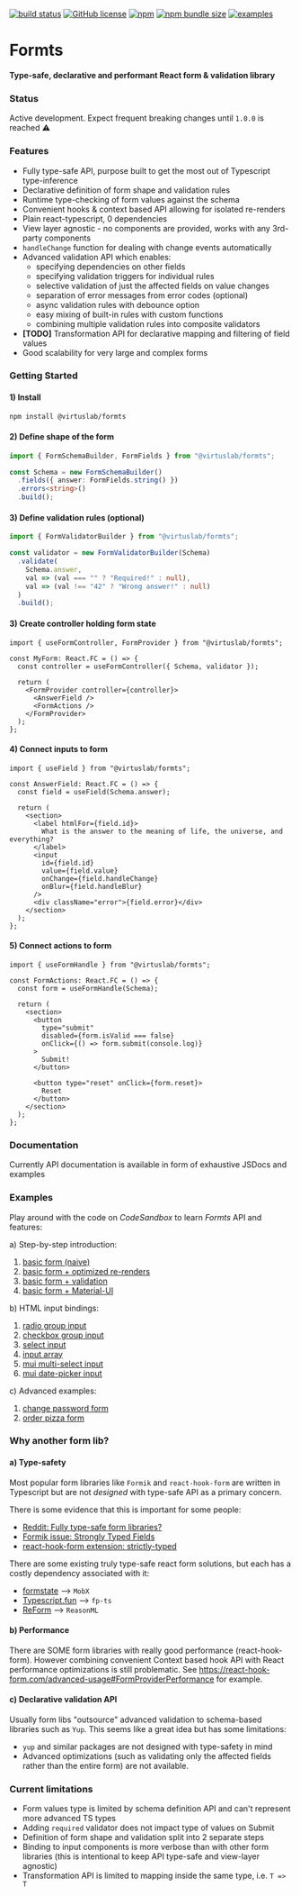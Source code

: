 [![build status](https://circleci.com/gh/VirtusLab/formts.svg?style=shield)](https://app.circleci.com/pipelines/github/VirtusLab/formts)
[![GitHub license](https://img.shields.io/github/license/VirtusLab/formts)](https://github.com/VirtusLab/formts/blob/master/LICENSE)
[![npm](https://img.shields.io/npm/v/@virtuslab/formts)](https://www.npmjs.com/package/@virtuslab/formts)
[![npm bundle size](https://img.shields.io/bundlephobia/minzip/@virtuslab/formts)](https://bundlephobia.com/result?p=@virtuslab/formts)
[![examples](https://img.shields.io/badge/examples-codesandbox-blue)](https://github.com/VirtusLab/formts#examples)

# Formts

**Type-safe, declarative and performant React form & validation library**

### Status

Active development. Expect frequent breaking changes until `1.0.0` is reached ⚠️

### Features

- Fully type-safe API, purpose built to get the most out of Typescript
  type-inference
- Declarative definition of form shape and validation rules
- Runtime type-checking of form values against the schema
- Convenient hooks & context based API allowing for isolated re-renders
- Plain react-typescript, 0 dependencies
- View layer agnostic - no components are provided, works with any 3rd-party
  components
- `handleChange` function for dealing with change events automatically
- Advanced validation API which enables:
  - specifying dependencies on other fields
  - specifying validation triggers for individual rules
  - selective validation of just the affected fields on value changes
  - separation of error messages from error codes (optional)
  - async validation rules with debounce option
  - easy mixing of built-in rules with custom functions
  - combining multiple validation rules into composite validators
- **[TODO]** Transformation API for declarative mapping and filtering of field
  values
- Good scalability for very large and complex forms

### Getting Started

#### 1) Install

```bash
npm install @virtuslab/formts
```

#### 2) Define shape of the form

```ts
import { FormSchemaBuilder, FormFields } from "@virtuslab/formts";

const Schema = new FormSchemaBuilder()
  .fields({ answer: FormFields.string() })
  .errors<string>()
  .build();
```

#### 3) Define validation rules (optional)

```ts
import { FormValidatorBuilder } from "@virtuslab/formts";

const validator = new FormValidatorBuilder(Schema)
  .validate(
    Schema.answer,
    val => (val === "" ? "Required!" : null),
    val => (val !== "42" ? "Wrong answer!" : null)
  )
  .build();
```

#### 3) Create controller holding form state

```tsx
import { useFormController, FormProvider } from "@virtuslab/formts";

const MyForm: React.FC = () => {
  const controller = useFormController({ Schema, validator });

  return (
    <FormProvider controller={controller}>
      <AnswerField />
      <FormActions />
    </FormProvider>
  );
};
```

#### 4) Connect inputs to form

```tsx
import { useField } from "@virtuslab/formts";

const AnswerField: React.FC = () => {
  const field = useField(Schema.answer);

  return (
    <section>
      <label htmlFor={field.id}>
        What is the answer to the meaning of life, the universe, and everything?
      </label>
      <input
        id={field.id}
        value={field.value}
        onChange={field.handleChange}
        onBlur={field.handleBlur}
      />
      <div className="error">{field.error}</div>
    </section>
  );
};
```

#### 5) Connect actions to form

```tsx
import { useFormHandle } from "@virtuslab/formts";

const FormActions: React.FC = () => {
  const form = useFormHandle(Schema);

  return (
    <section>
      <button
        type="submit"
        disabled={form.isValid === false}
        onClick={() => form.submit(console.log)}
      >
        Submit!
      </button>

      <button type="reset" onClick={form.reset}>
        Reset
      </button>
    </section>
  );
};
```

### Documentation

Currently API documentation is available in form of exhaustive JSDocs and
examples

### Examples

Play around with the code on _CodeSandbox_ to learn _Formts_ API and features:

a) Step-by-step introduction:

1. [basic form (naive)](https://codesandbox.io/s/intro-01-basic-form-naive-vplnc?file=/src/example.tsx)
2. [basic form + optimized re-renders](https://codesandbox.io/s/intro-02-basic-form-optimised-re-renders-r6mrc?file=/src/example.tsx)
3. [basic form + validation](https://codesandbox.io/s/intro-03-basic-form-validation-nhsg7?file=/src/example.tsx:770-795)
4. [basic form + Material-UI](https://codesandbox.io/s/intro-04-basic-form-material-ui-e0kkl?file=/src/example.tsx)

b) HTML input bindings:

1. [radio group input](https://codesandbox.io/s/inputs-radio-group-4l1pu?file=/src/example.tsx)
2. [checkbox group input](https://codesandbox.io/s/inputs-checkbox-group-t0mqb?file=/src/example.tsx)
3. [select input](https://codesandbox.io/s/inputs-select-1twl4?file=/src/example.tsx)
4. [input array](https://codesandbox.io/s/inputs-field-arrays-005tl?file=/src/example.tsx)
5. [mui multi-select input](https://codesandbox.io/s/inputs-mui-multi-select-lczxy?file=/src/example.tsx)
6. [mui date-picker input](https://codesandbox.io/s/inputs-mui-date-picker-x21vz?file=/src/example.tsx)

c) Advanced examples:

1. [change password form](https://codesandbox.io/s/change-password-form-yn1yz?file=/src/example.tsx)
2. [order pizza form](https://codesandbox.io/s/order-pizza-form-bsrv5?file=/src/example.tsx)

### Why another form lib?

#### a) Type-safety

Most popular form libraries like `Formik` and `react-hook-form` are written in
Typescript but are not _designed_ with type-safe API as a primary concern.

There is some evidence that this is important for some people:

- [Reddit: Fully type-safe form libraries?](https://www.reddit.com/r/typescript/comments/co03ud/fully_typesafe_form_libraries/ewg09p0/)
- [Formik issue: Strongly Typed Fields](https://github.com/formium/formik/issues/1334)
- [react-hook-form extension: strictly-typed](https://github.com/react-hook-form/strictly-typed)

There are some existing truly type-safe react form solutions, but each has a
costly dependency associated with it:

- [formstate](https://github.com/formstate/formstate) --> `MobX`
- [Typescript.fun](https://dev.to/steida/how-to-forms-with-react-and-typescript-4icb)
  --> `fp-ts`
- [ReForm](https://github.com/Astrocoders/reform) --> `ReasonML`

#### b) Performance

There are SOME form libraries with really good performance (react-hook-form).
However combining convenient Context based hook API with React performance
optimizations is still problematic. See
https://react-hook-form.com/advanced-usage#FormProviderPerformance for example.

#### c) Declarative validation API

Usually form libs "outsource" advanced validation to schema-based libraries such
as `Yup`. This seems like a great idea but has some limitations:

- `yup` and similar packages are not designed with type-safety in mind
- Advanced optimizations (such as validating only the affected fields rather
  than the entire form) are not available.

### Current limitations

- Form values type is limited by schema definition API and can't represent more
  advanced TS types
- Adding `required` validator does not impact type of values on Submit
- Definition of form shape and validation split into 2 separate steps
- Binding to input components is more verbose than with other form libraries
  (this is intentional to keep API type-safe and view-layer agnostic)
- Transformation API is limited to mapping inside the same type, i.e. `T => T`

